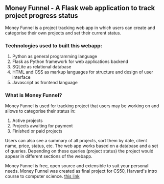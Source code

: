 ## Money Funnel - A Flask web application to track project progress status

Money Funnel is a project tracking web app in which users can create and categorise their own projects and set their current status. 

### Technologies used to built this webapp:
1. Python as general programming language
2. Flask as Python framework for web applications backend
3. SQLite as relational database
3. HTML and CSS as markup languages for structure and design of user interface
5. Javascript as frontend language

### What is Money Funnel?

Money Funnel is used for tracking project that users may be working on and allows to categorise their status in:
1. Active projects
2. Projects awaiting for payment
3. Finished or paid projects

Users can also see a summary of all projects, sort them by date, client name, price, status, etc.
The web app works based on a database and a set of queries. Depending on these queries (project status) the project would appear in different sections of the webapp.

Money Funnel is free, open source and extensible to suit your personal needs.
Money Funnel was created as final project for CS50, Harvard's intro course to computer science.
<a href="[http://example.com/](https://youtu.be/wDEbUO4AhSo?)https://youtu.be/wDEbUO4AhSo?" target="_blank">this link</a>
